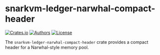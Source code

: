# snarkvm-ledger-narwhal-compact-header

[![Crates.io](https://img.shields.io/crates/v/snarkvm-ledger-narwhal-compact-header.svg?color=neon)](https://crates.io/crates/snarkvm-ledger-narwhal-compact-header)
[![Authors](https://img.shields.io/badge/authors-Aleo-orange.svg)](https://aleo.org)
[![License](https://img.shields.io/badge/License-Apache%202.0-blue.svg)](./LICENSE.md)

The `snarkvm-ledger-narwhal-compact-header` crate provides a compact header for a Narwhal-style memory pool.
